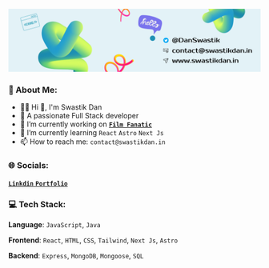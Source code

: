![github header](cover-rounded.png)

### 💫 About Me:

- 🙋‍♂️ Hi 👋, I'm Swastik Dan
- 🚀 A passionate Full Stack developer
- 🔭 I’m currently working on  [**`Film Fanatic`**](https://github.com/Swastikdan/Film-Fanatic)
- 🌱 I’m currently learning `React`  `Astro` `Next Js`
- 📫 How to reach me: `contact@swastikdan.in`

### 🌐 Socials:

[ **`Linkdin`** ](https://linkedin.com/in/swastikdan/) [ **`Portfolio`** ](https://www.swastikdan.in/)

### 💻 Tech Stack:

**Language**: `JavaScript`, `Java`

**Frontend**: `React`, `HTML`, `CSS`, `Tailwind`, `Next Js`, `Astro`

**Backend**: `Express`, `MongoDB`, `Mongoose`, `SQL`